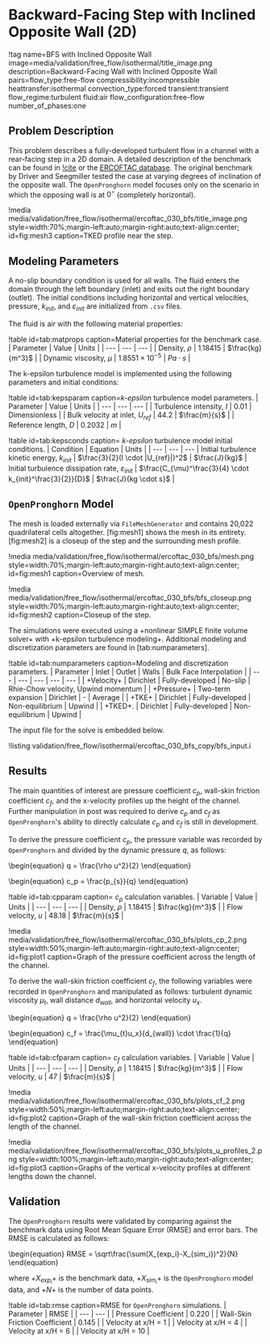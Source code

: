 # Backward-Facing Step with Inclined Opposite Wall (2D)

!tag name=BFS with Inclined Opposite Wall
    image=media/validation/free_flow/isothermal/title_image.png
    description=Backward-Facing Wall with Inclined Opposite Wall
    pairs=flow_type:free-flow
                       compressibility:incompressible
                       heattransfer:isothermal
                       convection_type:forced
                       transient:transient
                       flow_regime:turbulent
                       fluid:air
                       flow_configuration:free-flow
                       number_of_phases:one

## Problem Description

This problem describes a fully-developed turbulent flow in a channel with a rear-facing step in a 2D domain. A detailed description of the benchmark can be found in [!cite](driver1985benchmark) or the [ERCOFTAC database](http://cfd.mace.manchester.ac.uk/ercoftac/doku.php?id=cases:case030). The original benchmark by Driver and Seegmiller tested the case at varying degrees of inclination of the opposite wall. The `OpenPronghorn` model focuses only on the scenario in which the opposing wall is at $0^{\circ}$ (completely horizontal).

!media media/validation/free_flow/isothermal/ercoftac_030_bfs/title_image.png style=width:70%;margin-left:auto;margin-right:auto;text-align:center; id=fig:mesh3 caption=TKED profile near the step.

## Modeling Parameters

A no-slip boundary condition is used for all walls. The fluid enters the domain through the left boundary (inlet) and exits out the right boundary (outlet). The initial conditions including horizontal and vertical velocities, pressure, $k_{init}$, and $\varepsilon_{init}$ are initialized from `.csv` files.

The fluid is air with the following material properties:

!table id=tab:matprops caption=Material properties for the benchmark case.
| Parameter                | Value                   | Units            |
| ---                      | ---                     | ---              |
| Density, $\rho$          | $1.18415$               | $\frac{kg}{m^3}$ |
| Dynamic viscosity, $\mu$ | $1.8551 \times 10^{-5}$ | $Pa \cdot s$     |

The k-epsilon turbulence model is implemented using the following parameters and initial conditions:

!table id=tab:kepsparam caption=*k-epsilon* turbulence model parameters.
| Parameter                         | Value    | Units         |
| ---                               | ---      | ---           |
| Turbulence intensity, $I$         | $0.01$   | Dimensionless |
| Bulk velocity at inlet, $U_{ref}$ | $44.2$   | $\frac{m}{s}$ |
| Reference length, $D$             | $0.2032$ | $m$           |

!table id=tab:kepsconds caption= *k-epsilon* turbulence model initial conditions.
| Condition                                               | Equation                                                   | Units                  |
| ---                                                     | ---                                                        | ---                    |
Initial turbulence kinetic energy, $k_{init}$             | $\frac{3}{2}(I \cdot |U_{ref}|)^2$                         | $\frac{J}{kg}$         |
Initial turbulence dissipation rate, $\varepsilon_{init}$ | $\frac{C_{\mu}^\frac{3}{4} \cdot k_{init}^\frac{3}{2}}{D}$ | $\frac{J}{kg \cdot s}$ |

## `OpenPronghorn` Model

The mesh is loaded externally via `FileMeshGenerator` and contains 20,022 quadrilateral cells altogether. [fig:mesh1] shows the mesh in its entirety. [fig:mesh2] is a closeup of the step and the surrounding mesh profile.

!media media/validation/free_flow/isothermal/ercoftac_030_bfs/mesh.png style=width:70%;margin-left:auto;margin-right:auto;text-align:center; id=fig:mesh1 caption=Overview of mesh.

!media media/validation/free_flow/isothermal/ercoftac_030_bfs/bfs_closeup.png style=width:70%;margin-left:auto;margin-right:auto;text-align:center; id=fig:mesh2 caption=Closeup of the step.

The simulations were executed using a +nonlinear SIMPLE finite volume solver+ with +k-epsilon turbulence modeling+. Additional modeling and discretization parameters are found in [tab:numparameters].

!table id=tab:numparameters caption=Modeling and discretization parameters.
| Parameter  | Inlet              | Outlet          | Walls           | Bulk Face Interpolation             |
| ---        | ---                | ---             | ---             | ---                                 |
| +Velocity+ | Dirichlet          | Fully-developed | No-slip         | Rhie-Chow velocity, Upwind momentum | 
| +Pressure+ | Two-term expansion | Dirichlet       | -               | Average                             |
| +TKE+      | Dirichlet          | Fully-developed | Non-equilibrium | Upwind                              |
| +TKED+.    | Dirichlet          | Fully-developed | Non-equilibrium | Upwind                              |

The input file for the solve is embedded below.

!listing validation/free_flow/isothermal/ercoftac_030_bfs_copy/bfs_input.i

## Results

The main quantities of interest are pressure coefficient $c_{p}$, wall-skin friction coefficient $c_{f}$, and the x-velocity profiles up the height of the channel. 
Further manipulation in post was required to derive $c_{p}$ and $c_{f}$ as `OpenPronghorn`'s ability to directly calculate $c_{p}$ and $c_{f}$ is still in development.

To derive the pressure coefficient $c_{p}$, the pressure variable was recorded by `OpenPronghorn` and divided by the dynamic pressure $q$, as follows:

\begin{equation}
q = \frac{\rho u^2}{2}
\end{equation}

\begin{equation}
c_p = \frac{p_{s}}{q}
\end{equation}

!table id=tab:cpparam caption= $c_{p}$ calculation variables.
| Variable           | Value     | Units            |
| ---                | ---       | ---              |
| Density, $\rho$    | $1.18415$ | $\frac{kg}{m^3}$ |
| Flow velocity, $u$ | $48.18$   | $\frac{m}{s}$    |

!media media/validation/free_flow/isothermal/ercoftac_030_bfs/plots_cp_2.png style=width:50%;margin-left:auto;margin-right:auto;text-align:center; id=fig:plot1 caption=Graph of the pressure coefficient across the length of the channel.

To derive the wall-skin friction coefficient $c_{f}$, the following variables were recorded in `OpenPronghorn` and manipulated as follows: turbulent dynamic viscosity $\mu_{t}$, wall distance $d_{wall}$, and horizontal velocity $u_x$. 

\begin{equation}
q = \frac{\rho u^2}{2}
\end{equation}

\begin{equation}
c_f = \frac{\mu_{t}u_x}{d_{wall}} \cdot \frac{1}{q}
\end{equation}

!table id=tab:cfparam caption= $c_{f}$ calculation variables.
| Variable           | Value     | Units            |
| ---                | ---       | ---              |
| Density, $\rho$    | $1.18415$ | $\frac{kg}{m^3}$ |
| Flow velocity, $u$ | $47$      | $\frac{m}{s}$    |

!media media/validation/free_flow/isothermal/ercoftac_030_bfs/plots_cf_2.png style=width:50%;margin-left:auto;margin-right:auto;text-align:center; id=fig:plot2 caption=Graph of the wall-skin friction coefficient across the length of the channel.

!media media/validation/free_flow/isothermal/ercoftac_030_bfs/plots_u_profiles_2.png style=width:100%;margin-left:auto;margin-right:auto;text-align:center; id=fig:plot3 caption=Graphs of the vertical x-velocity profiles at different lengths down the channel.

## Validation

The `OpenPronghorn` results were validated by comparing against the benchmark data using Root Mean Square Error (RMSE) and error bars. The RMSE is calculated as follows:

\begin{equation}
RMSE = \sqrt\frac{\sum(X_{exp_i}-X_{sim_i})^2}{N}
\end{equation}

where +$X_{exp_i}$+ is the benchmark data, +$X_{sim_i}$+ is the `OpenPronghorn` model data, and +$N$+ is the number of data points.

!table id=tab:rmse caption=RMSE for `OpenPronghorn` simulations.
| Parameter                      | RMSE  |
| ---                            | ---   |
| Pressure Coefficient           | 0.220 |
| Wall-Skin Friction Coefficient | 0.145 |
| Velocity at x/H = 1            | 
| Velocity at x/H = 4            | 
| Velocity at x/H = 6            | 
| Velocity at x/H = 10           | 